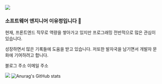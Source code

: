 

<img src="https://capsule-render.vercel.app/api?
type=rounded&color=timeGradient&text=Welcome%20to%20FordangIT's%20GitHub%20👋
&animation=twinkling&fontSize=40&fontAlignY=50&fontAlign=50&height=180" />
### 소프트웨어 엔지니어 이유정입니다 👋

현재, 프론트엔드 직무로 역량을 쌓아가고 있지만 프로그래밍 전반적으로 많은 관심이 있습니다. 

성장하면서 많은 기록들에 도움을 받고 있습니다. 
저또한 발자국을 남기면서 개발자 문화에 기여하려고 합니다. 

블로그 주소 이메일 주소 

<a href="https://velog.io/@fo_rdang" target="_blank"><img src="https://img.shields.io/badge/BLOG-FFFFFF?style=flat&logo=Accenture&logoColor=000000"/></a>
![Anurag's GitHub stats](https://github-readme-stats.vercel.app/api?username=FordangIT&show_icons=true&theme=radical)

<!--
- 🔭 I’m currently working on ...
- 🌱 I’m currently learning ...
- 👯 I’m looking to collaborate on ...
- 🤔 I’m looking for help with ...
- 💬 Ask me about ...
- 📫 How to reach me: ...
- 😄 Pronouns: ...
- ⚡ Fun fact: ...
-->
